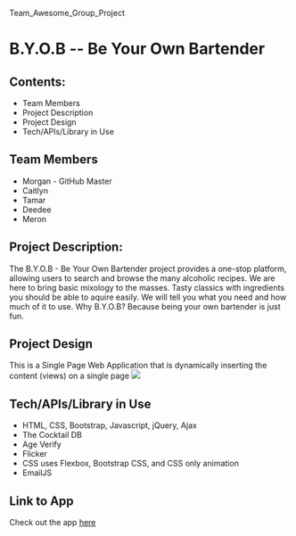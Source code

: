 Team_Awesome_Group_Project

# B.Y.O.B -- Be Your Own Bartender

## Contents:
- Team Members
- Project Description
- Project Design
- Tech/APIs/Library in Use

## Team Members
- Morgan  - GitHub Master
- Caitlyn
- Tamar
- Deedee
- Meron

## Project Description:
The B.Y.O.B - Be Your Own Bartender project provides a one-stop platform, allowing users to search and browse the many alcoholic recipes. We are here to bring basic mixology to the masses.  Tasty classics with ingredients you should be able to aquire easily. We will tell you what you need and how much of it to use.
Why B.Y.O.B? Because being your own bartender is just fun.

## Project Design
This is a Single Page Web Application that is dynamically inserting the content (views) on a single page
![](images/byob-screenshot.png)

## Tech/APIs/Library in Use
- HTML, CSS, Bootstrap, Javascript, jQuery, Ajax 
- The Cocktail DB 
- Age Verify
- Flicker
- CSS uses Flexbox, Bootstrap CSS, and CSS only animation
- EmailJS

## Link to App

Check out the app [here](https://mischegoss.github.io/Group-Router/)
